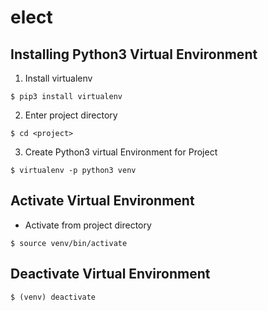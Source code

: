 # elect
## Installing Python3 Virtual Environment
1) Install virtualenv
```
$ pip3 install virtualenv
```
2) Enter project directory
```
$ cd <project>
```
3) Create Python3 virtual Environment for Project
```
$ virtualenv -p python3 venv
```
## Activate Virtual Environment
* Activate from project directory
```
$ source venv/bin/activate
```
## Deactivate Virtual Environment
```
$ (venv) deactivate
```

